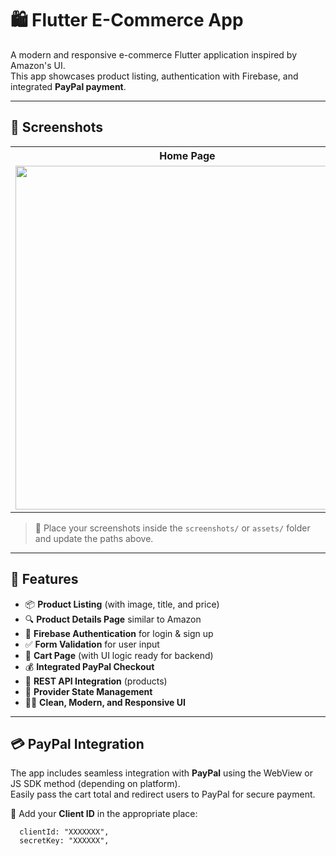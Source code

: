 # 🛍️ Flutter E-Commerce App

A modern and responsive e-commerce Flutter application inspired by Amazon's UI.  
This app showcases product listing, authentication with Firebase, and integrated **PayPal payment**.

---

## 📱 Screenshots

<table align="center"> <tr> <th>Home Page</th> <th>Product List</th> <th>Product Details</th> <th>Sign Up</th> <th>Login</th> <th>Checkout / PayPal</th> </tr> <tr> <td><img src="https://github.com/user-attachments/assets/f50d5e8a-b1e5-4f00-94cc-a219e1eb81fd" width="550"/></td> <td><img src="https://github.com/user-attachments/assets/8a86c983-baf6-4842-85b1-c23f30dcd422" width="550"/></td> <td><img src="https://github.com/user-attachments/assets/456ce525-0154-44be-a889-9ff4dd2bb394" width="550"/></td> <td><img src="https://github.com/user-attachments/assets/a50d2acd-8ec3-46f7-98b2-d11a18167466" width="550"/></td> <td><img src="https://github.com/user-attachments/assets/9f250501-506d-4b56-8b44-d667076737e8" width="550"/></td> <td><img src="https://github.com/user-attachments/assets/0ba7bb75-ebc4-4a31-af25-6e8578621293" width="550"/></td> </tr> </table>

> 📸 Place your screenshots inside the `screenshots/` or `assets/` folder and update the paths above.

---

## 🚀 Features

- 📦 **Product Listing** (with image, title, and price)
- 🔍 **Product Details Page** similar to Amazon
- 🔐 **Firebase Authentication** for login & sign up
- ✅ **Form Validation** for user input
- 🛒 **Cart Page** (with UI logic ready for backend)
- 💰 **Integrated PayPal Checkout**
- 📡 **REST API Integration** (products)
- 🧠 **Provider State Management**
- 🧑‍🎨 **Clean, Modern, and Responsive UI**

---

## 💳 PayPal Integration

The app includes seamless integration with **PayPal** using the WebView or JS SDK method (depending on platform).  
Easily pass the cart total and redirect users to PayPal for secure payment.

🔑 Add your **Client ID** in the appropriate place:

```Flutter
  clientId: "XXXXXXX",
  secretKey: "XXXXXX",
